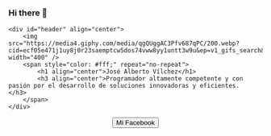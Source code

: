 ### Hi there 👋

    <div id="header" align="center">
        <img src="https://media4.giphy.com/media/qgQUggAC3Pfv687qPC/200.webp?cid=ecf05e471j1uy8j0r23saemptcw5dos74vww8yy1untt3w9u&ep=v1_gifs_search&rid=200.webp&ct=g" width="400" />
        <span style="color: #fff;" repeat="no-repeat">
            <h1 align="center">José Alberto Vílchez</h1>
            <h3 align="center">Programador altamente competente y con pasión por el desarrollo de soluciones innovadoras y eficientes.    </h3>
        </span>
    </div>
<head>
    <script>
        function redirectToFacebook() {
            window.location.href = "https://www.facebook.com/profile.php?id=100010122918679";
        }
    </script>
</head>
    <div id="badges" align="center">
        <button type="button" onclick="redirectToFacebook()">Mi Facebook</button>
    </div>
<!--
**JoseVilchez2023/JoseVilchez2023** is a ✨ _special_ ✨ repository because its `README.md` (this file) appears on your GitHub profile.

Here are some ideas to get you started:

- 🔭 I’m currently working on ...
- 🌱 I’m currently learning ...
- 👯 I’m looking to collaborate on ...
- 🤔 I’m looking for help with ...
- 💬 Ask me about ...
- 📫 How to reach me: ...
- 😄 Pronouns: ...
- ⚡ Fun fact: ...
-->
